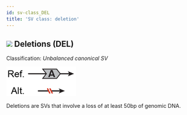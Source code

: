 ```yaml
---
id: sv-class_DEL
title: 'SV class: deletion'  
---
```


## ![](https://placehold.it/15/D43925/000000?text=+) Deletions (DEL)  

Classification: _Unbalanced canonical SV_

![Deletion (DEL)](gnomAD_browser.SV_schematics_DEL.png)  

Deletions are SVs that involve a loss of at least 50bp of genomic DNA.  
